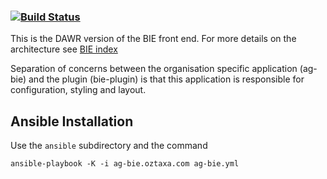 ###    [![Build Status](https://travis-ci.org/ess-acppo/ag-bie.svg?branch=master)](https://travis-ci.org/ess-acppo/ag-bie)

This is the DAWR version of the BIE front end.
For more details on the architecture see [BIE index](http://github.com/AtlasOfLivingAustralia/bie-index)

Separation of concerns between the organisation specific application (ag-bie) and the plugin (bie-plugin) is that
this application is responsible for configuration, styling and layout.

## Ansible Installation

Use the ```ansible``` subdirectory and the command

```$xslt
ansible-playbook -K -i ag-bie.oztaxa.com ag-bie.yml
```

